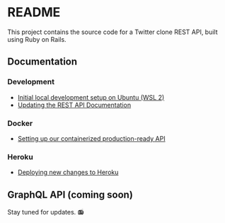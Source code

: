 # README

This project contains the source code for a Twitter clone REST API, built using
Ruby on Rails.



## Documentation


### Development

- [Initial local development setup on Ubuntu (WSL 2)][1]
- [Updating the REST API Documentation][2]


### Docker

- [Setting up our containerized production-ready API][3]


### Heroku

- [Deploying new changes to Heroku][4]



## GraphQL API (coming soon)

Stay tuned for updates. :radio:



<!-- References -->

[1]: /readme/development/initial-local-development-setup-on-ubuntu-wsl-2.md
[2]: /readme/development/updating-the-rest-api-documentation.md
[3]: /readme/docker/setting-up-our-dockerized-api.md
[4]: /readme/heroku/deploying-new-changes-to-heroku.md
